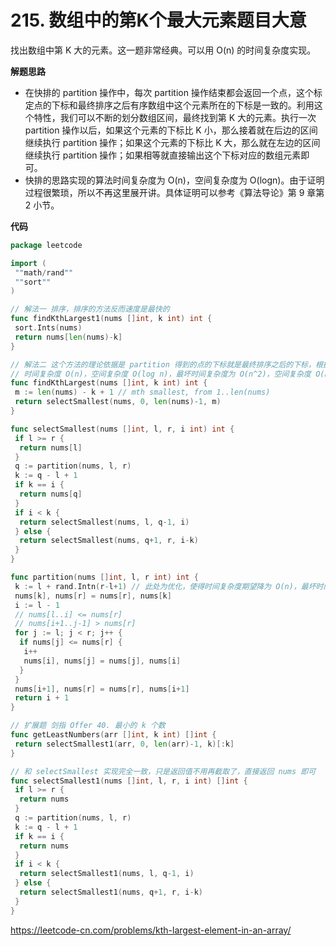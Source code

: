 # 215. 数组中的第K个最大元素**题目大意** 

找出数组中第 K 大的元素。这一题非常经典。可以用 O(n) 的时间复杂度实现。

**解题思路**  

- 在快排的 partition 操作中，每次 partition 操作结束都会返回一个点，这个标定点的下标和最终排序之后有序数组中这个元素所在的下标是一致的。利用这个特性，我们可以不断的划分数组区间，最终找到第 K 大的元素。执行一次 partition 操作以后，如果这个元素的下标比 K 小，那么接着就在后边的区间继续执行 partition 操作；如果这个元素的下标比 K 大，那么就在左边的区间继续执行 partition 操作；如果相等就直接输出这个下标对应的数组元素即可。
- 快排的思路实现的算法时间复杂度为 O(n)，空间复杂度为 O(logn)。由于证明过程很繁琐，所以不再这里展开讲。具体证明可以参考《算法导论》第 9 章第 2 小节。

**代码**  

```go
package leetcode

import (
 ""math/rand""
 ""sort""
)

// 解法一 排序，排序的方法反而速度是最快的
func findKthLargest1(nums []int, k int) int {
 sort.Ints(nums)
 return nums[len(nums)-k]
}

// 解法二 这个方法的理论依据是 partition 得到的点的下标就是最终排序之后的下标，根据这个下标，我们可以判断第 K 大的数在哪里
// 时间复杂度 O(n)，空间复杂度 O(log n)，最坏时间复杂度为 O(n^2)，空间复杂度 O(n)
func findKthLargest(nums []int, k int) int {
 m := len(nums) - k + 1 // mth smallest, from 1..len(nums)
 return selectSmallest(nums, 0, len(nums)-1, m)
}

func selectSmallest(nums []int, l, r, i int) int {
 if l >= r {
  return nums[l]
 }
 q := partition(nums, l, r)
 k := q - l + 1
 if k == i {
  return nums[q]
 }
 if i < k {
  return selectSmallest(nums, l, q-1, i)
 } else {
  return selectSmallest(nums, q+1, r, i-k)
 }
}

func partition(nums []int, l, r int) int {
 k := l + rand.Intn(r-l+1) // 此处为优化，使得时间复杂度期望降为 O(n)，最坏时间复杂度为 O(n^2)
 nums[k], nums[r] = nums[r], nums[k]
 i := l - 1
 // nums[l..i] <= nums[r]
 // nums[i+1..j-1] > nums[r]
 for j := l; j < r; j++ {
  if nums[j] <= nums[r] {
   i++
   nums[i], nums[j] = nums[j], nums[i]
  }
 }
 nums[i+1], nums[r] = nums[r], nums[i+1]
 return i + 1
}

// 扩展题 剑指 Offer 40. 最小的 k 个数
func getLeastNumbers(arr []int, k int) []int {
 return selectSmallest1(arr, 0, len(arr)-1, k)[:k]
}

// 和 selectSmallest 实现完全一致，只是返回值不用再截取了，直接返回 nums 即可
func selectSmallest1(nums []int, l, r, i int) []int {
 if l >= r {
  return nums
 }
 q := partition(nums, l, r)
 k := q - l + 1
 if k == i {
  return nums
 }
 if i < k {
  return selectSmallest1(nums, l, q-1, i)
 } else {
  return selectSmallest1(nums, q+1, r, i-k)
 }
}
```

https://leetcode-cn.com/problems/kth-largest-element-in-an-array/